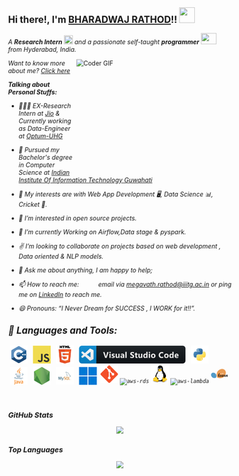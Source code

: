 

## Hi there!, I'm [BHARADWAJ RATHOD](https://www.linkedin.com/in/megavath-bharadwaj-3380551ab/)!! <img src="https://raw.githubusercontent.com/TheDudeThatCode/TheDudeThatCode/master/Assets/Hi.gif" width=35 height=35>

<p>
  <em>
    A <b>Research Intern</b> <img src="https://raw.githubusercontent.com/TheDudeThatCode/TheDudeThatCode/master/Assets/Medal.gif" width=20 height=20> and a passionate self-taught <b>programmer</b> <img src="https://raw.githubusercontent.com/TheDudeThatCode/TheDudeThatCode/master/Assets/Developer.gif" width=35 height=25> from Hyderabad, India.
  </em>
 </p>

<img align="right" alt="Coder GIF" height=250 width=350 src="https://i.pinimg.com/originals/e4/26/70/e426702edf874b181aced1e2fa5c6cde.gif" />

<em> Want to know more about me? [Click here](https://www.linkedin.com/in/megavath-bharadwaj-3380551ab/) </em>
<em>
  
**Talking about Personal Stuffs:**
- 👨🏽‍💻 EX-Research Intern at [Jio](https://www.jio.com/) & Currently working as Data-Engineer at [Optum-UHG](https://www.optum.in/)
- 💼 Pursued my Bachelor's degree in Computer Science at [Indian Institute Of Information Technology Guwahati](https://iiitg.ac.in/)
- 🤔 My interests are with Web App Development 🖥️, Data Science 📊, Cricket 🏏.
- 👀 I’m interested in open source projects.
- 🌱 I’m currently Working on Airflow,Data stage & pyspark.
- ✌  I’m looking to collaborate on projects based on web development , Data oriented & NLP models.
- 💬 Ask me about anything, I am happy to help;
- 📫 How to reach me: 
                    &nbsp;&nbsp;&nbsp;&nbsp;&nbsp;&nbsp;&nbsp;&nbsp;&nbsp;&nbsp;email via megavath.rathod@iiitg.ac.in or ping me on [LinkedIn](https://www.linkedin.com/in/megavath-bharadwaj-3380551ab/) to reach me.

- 😄 Pronouns: “I Never Dream for SUCCESS , I WORK for it!!”.
  
  
## 🧰 Languages and Tools:
  
<img src="https://raw.githubusercontent.com/github/explore/80688e429a7d4ef2fca1e82350fe8e3517d3494d/topics/cpp/cpp.png" alt="CPP" height="40" style="vertical-align:top; margin:4px">
<img src="https://raw.githubusercontent.com/github/explore/80688e429a7d4ef2fca1e82350fe8e3517d3494d/topics/javascript/javascript.png" alt="Javascript" height="40" style="vertical-align:top; margin:4px">
<img src="https://raw.githubusercontent.com/github/explore/80688e429a7d4ef2fca1e82350fe8e3517d3494d/topics/html/html.png" alt="HTML" height="40" style="vertical-align:top; margin:4px">
<img src="https://raw.githubusercontent.com/8bithemant/8bithemant/master/svg/dev/tools/visualstudio_code.svg" alt="Vscode" height="40" style="vertical-align:top; margin:4px">
<img src="https://raw.githubusercontent.com/github/explore/80688e429a7d4ef2fca1e82350fe8e3517d3494d/topics/python/python.png" alt="Python" height="40" style="vertical-align:top; margin:4px">
<img src="https://raw.githubusercontent.com/github/explore/80688e429a7d4ef2fca1e82350fe8e3517d3494d/topics/java/java.png" alt="Java" height="40" style="vertical-align:top; margin:4px">
<img src="https://raw.githubusercontent.com/github/explore/80688e429a7d4ef2fca1e82350fe8e3517d3494d/topics/nodejs/nodejs.png" alt="Nodejs" height="40" style="vertical-align:top; margin:4px">
<img src="https://raw.githubusercontent.com/github/explore/80688e429a7d4ef2fca1e82350fe8e3517d3494d/topics/mysql/mysql.png" alt="Mysql" height="40" style="vertical-align:top; margin:4px">
<img src="https://raw.githubusercontent.com/github/explore/80688e429a7d4ef2fca1e82350fe8e3517d3494d/topics/windows/windows.png" alt="Windows" height="40" style="vertical-align:top; margin:4px">
  <code><img height="40" src="https://raw.githubusercontent.com/devicons/devicon/master/icons/git/git-original.svg" title="git"></code>
<code><img height="40" src="https://cdn.worldvectorlogo.com/logos/aws-rds.svg" title="aws-rds"></code>
<code><img height="40" src="https://raw.githubusercontent.com/devicons/devicon/master/icons/linux/linux-original.svg" title="linux"></code>
<code><img height="40" src="https://cdn.worldvectorlogo.com/logos/aws-lambda-1.svg" title="aws-lambda"></code>
<code><img height="40" src="https://raw.githubusercontent.com/github/explore/80688e429a7d4ef2fca1e82350fe8e3517d3494d/topics/scikit-learn/scikit-learn.png" title="sklearn"></code>

</p><br>


### GitHub Stats
 <p align="center">
  <a href = "https://github.com/bharadwajrathod">
<img src="https://github-readme-stats.vercel.app/api?username=bharadwajrathod&show_icons=true&theme=tokyonight">
  </a>
 </p>
 
 
 
 ### Top Languages

<p align="center">
<a href = "https://github.com/bharadwajrathod">
  <img src="https://github-readme-stats.vercel.app/api/top-langs/?username=bharadwajrathod&layout=compact&title_color=ffc857&icon_color=8ac926&text_color=daf7dc&bg_color=151515&card_width=400">
</a>
</p>
